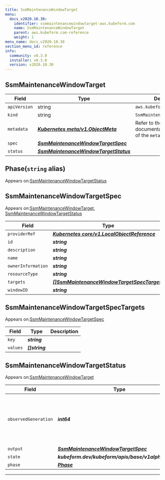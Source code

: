 ```yaml
---
title: SsmMaintenanceWindowTarget
menu:
  docs_v2020.10.30:
    identifier: ssmmaintenancewindowtarget-aws.kubeform.com
    name: SsmMaintenanceWindowTarget
    parent: aws.kubeform.com-reference
    weight: 1
menu_name: docs_v2020.10.30
section_menu_id: reference
info:
  community: v0.3.0
  installer: v0.3.0
  version: v2020.10.30
---
```


## SsmMaintenanceWindowTarget
| Field | Type | Description |
| ------ | ----- | ----------- |
| `apiVersion` | string | `aws.kubeform.com/v1alpha1` |
|    `kind` | string | `SsmMaintenanceWindowTarget` |
| `metadata` | ***[Kubernetes meta/v1.ObjectMeta](https://v1-18.docs.kubernetes.io/docs/reference/generated/kubernetes-api/v1.18/#objectmeta-v1-meta)***|Refer to the Kubernetes API documentation for the fields of the `metadata` field.|
| `spec` | ***[SsmMaintenanceWindowTargetSpec](#ssmmaintenancewindowtargetspec)***||
| `status` | ***[SsmMaintenanceWindowTargetStatus](#ssmmaintenancewindowtargetstatus)***||
## Phase(`string` alias)

Appears on:[SsmMaintenanceWindowTargetStatus](#ssmmaintenancewindowtargetstatus)

## SsmMaintenanceWindowTargetSpec

Appears on:[SsmMaintenanceWindowTarget](#ssmmaintenancewindowtarget), [SsmMaintenanceWindowTargetStatus](#ssmmaintenancewindowtargetstatus)

| Field | Type | Description |
| ------ | ----- | ----------- |
| `providerRef` | ***[Kubernetes core/v1.LocalObjectReference](https://v1-18.docs.kubernetes.io/docs/reference/generated/kubernetes-api/v1.18/#localobjectreference-v1-core)***||
| `id` | ***string***||
| `description` | ***string***| ***(Optional)*** |
| `name` | ***string***| ***(Optional)*** |
| `ownerInformation` | ***string***| ***(Optional)*** |
| `resourceType` | ***string***||
| `targets` | ***[[]SsmMaintenanceWindowTargetSpecTargets](#ssmmaintenancewindowtargetspectargets)***||
| `windowID` | ***string***||
## SsmMaintenanceWindowTargetSpecTargets

Appears on:[SsmMaintenanceWindowTargetSpec](#ssmmaintenancewindowtargetspec)

| Field | Type | Description |
| ------ | ----- | ----------- |
| `key` | ***string***||
| `values` | ***[]string***||
## SsmMaintenanceWindowTargetStatus

Appears on:[SsmMaintenanceWindowTarget](#ssmmaintenancewindowtarget)

| Field | Type | Description |
| ------ | ----- | ----------- |
| `observedGeneration` | ***int64***| ***(Optional)*** Resource generation, which is updated on mutation by the API Server.|
| `output` | ***[SsmMaintenanceWindowTargetSpec](#ssmmaintenancewindowtargetspec)***| ***(Optional)*** |
| `state` | ***kubeform.dev/kubeform/apis/base/v1alpha1.State***| ***(Optional)*** |
| `phase` | ***[Phase](#phase)***| ***(Optional)*** |
---

